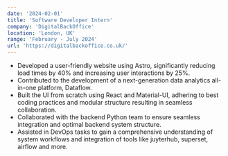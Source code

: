 ```yaml
---
date: '2024-02-01'
title: 'Software Developer Intern'
company: 'DigitalBackOffice'
location: 'London, UK'
range: 'February - July 2024'
url: 'https://digitalbackoffice.co.uk/'
---
```


- Developed a user-friendly website using Astro, significantly reducing load times by 40% and increasing user interactions by 25%.
- Contributed to the development of a next-generation data analytics all-in-one platform, Dataflow.
- Built the UI from scratch using React and Material-UI, adhering to best coding practices and modular structure resulting in seamless collaboration.
- Collaborated with the backend Python team to ensure seamless integration and optimal backend system structure.
- Assisted in DevOps tasks to gain a comprehensive understanding of system workflows and integration of tools like juyterhub, superset, airflow and more.
